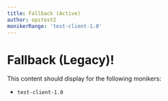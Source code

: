 ```yaml
---
title: Fallback (Active)
author: opstest2
monikerRange: 'test-client-1.0'
---
```


# Fallback (Legacy)!

This content should display for the following monikers:

* `test-client-1.0`